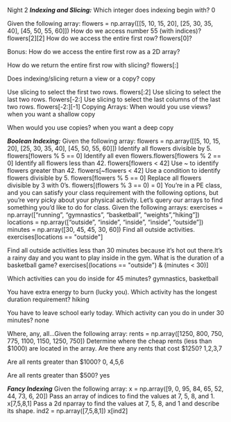 Night 2
***Indexing and Slicing:***
Which integer does indexing begin with?
0

Given the following array:
 flowers = np.array([[5, 10, 15, 20], [25, 30, 35, 40], [45, 50, 55, 60]])
 How do we access number 55 (with indices)?
flowers[2][2]
How do we access the entire first row?
flowers[0]?

Bonus:
 How do we access the entire first row as a 2D array?
 <!-- ! -->

How do we return the entire first row with slicing?
flowers[:]

Does indexing/slicing return a view or a copy?
copy

Use slicing to select the first two rows. flowers[:2]
Use slicing to select the last two rows. flowers[-2:]
Use slicing to select the last columns of the last two rows. flowers[-2:][-1]
Copying Arrays:
When would you use views?
when you want a shallow copy

When would you use copies?
when you want a deep copy

***Boolean Indexing:***
Given the following array:
 flowers = np.array([[5, 10, 15, 20], [25, 30, 35, 40], [45, 50, 55, 60]])
 Identify all flowers divisible by 5. flowers[flowers % 5 == 0]
 Identify all even flowers.flowers[flowers % 2 == 0]
 Identify all flowers less than 42. flowers[flowers < 42]
 Use ~ to identify flowers greater than 42. flowers[~flowers < 42]
 Use a condition to identify flowers divisible by 5. flowers[flowers % 5 == 0]
 Replace all flowers divisible by 3 with 0’s. flowers[(flowers % 3 == 0) = 0]
 You’re in a PE class, and you can satisfy your class requirement with the following options, but you’re very picky about your physical activity. 
 Let’s query our arrays to find something you’d like to do for class. 
 Given the following arrays:
exercises = np.array([“running”, “gymnastics”, “basketball”, “weights”,“hiking”])
locations = np.array([“outside”, “inside”, “inside”, “inside”, “outside”])
minutes = np.array([30, 45, 45, 30, 60])
Find all outside activities. 
exercises[locations == "outside"]

Find all outside activities less than 30 minutes because it’s hot out there.It’s a rainy day and you want to play inside in the gym. What is the duration of a basketball game?
exercises[(locations == "outside") & (minutes < 30)]

Which activities can you do inside for 45 minutes?
gymnastics, basketball

You have extra energy to burn (lucky you). Which activity has the longest duration requirement?
hiking

You have to leave school early today. Which activity can you do in under 30 minutes?
none

Where, any, all...Given the following array:
rents = np.array([1250, 800, 750, 775, 1100, 1150, 1250, 750])
Determine where the cheap rents (less than $1000) are located in the array.
Are there any rents that cost $1250?
1,2,3,7

Are all rents greater than $1000?
0, 4,5,6

Are all rents greater than $500?
yes

***Fancy Indexing***
Given the following array: 
x = np.array([9, 0, 95, 84, 65, 52, 44, 73, 6, 20])
Pass an array of indices to find the values at 7, 5, 8, and 1.
x[7,5,8,1]
Pass a 2d nparray to find the values at 7, 5, 8, and 1 and describe its shape.
ind2 = np.array([7,5,8,1])
x[ind2]